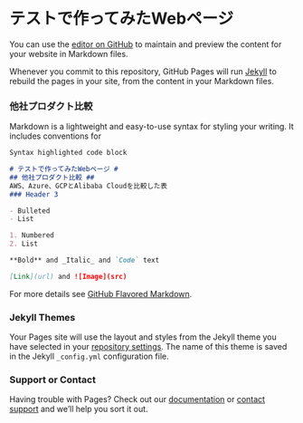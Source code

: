 # テストで作ってみたWebページ #

You can use the [editor on GitHub](https://github.com/Abechjp/test/edit/gh-pages/index.md) to maintain and preview the content for your website in Markdown files.

Whenever you commit to this repository, GitHub Pages will run [Jekyll](https://jekyllrb.com/) to rebuild the pages in your site, from the content in your Markdown files.

### 他社プロダクト比較 ###

Markdown is a lightweight and easy-to-use syntax for styling your writing. It includes conventions for

```markdown
Syntax highlighted code block

# テストで作ってみたWebページ #
## 他社プロダクト比較 ##
AWS、Azure、GCPとAlibaba Cloudを比較した表
### Header 3

- Bulleted
- List

1. Numbered
2. List

**Bold** and _Italic_ and `Code` text

[Link](url) and ![Image](src)
```

For more details see [GitHub Flavored Markdown](https://guides.github.com/features/mastering-markdown/).

### Jekyll Themes

Your Pages site will use the layout and styles from the Jekyll theme you have selected in your [repository settings](https://github.com/Abechjp/test/settings/pages). The name of this theme is saved in the Jekyll `_config.yml` configuration file.

### Support or Contact

Having trouble with Pages? Check out our [documentation](https://docs.github.com/categories/github-pages-basics/) or [contact support](https://support.github.com/contact) and we’ll help you sort it out.
